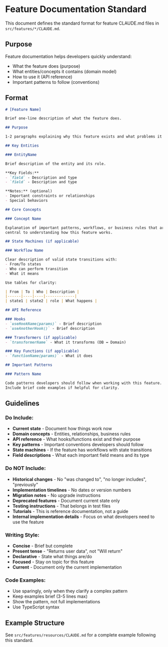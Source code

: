 # Feature Documentation Standard

This document defines the standard format for feature CLAUDE.md files in `src/features/*/CLAUDE.md`.

## Purpose

Feature documentation helps developers quickly understand:
- What the feature does (purpose)
- What entities/concepts it contains (domain model)
- How to use it (API reference)
- Important patterns to follow (conventions)

## Format

```markdown
# [Feature Name]

Brief one-line description of what the feature does.

## Purpose

1-2 paragraphs explaining why this feature exists and what problems it solves.

## Key Entities

### EntityName

Brief description of the entity and its role.

**Key Fields:**
- `field` - Description and type
- `field` - Description and type

**Notes:** (optional)
- Important constraints or relationships
- Special behaviors

## Core Concepts

### Concept Name

Explanation of important patterns, workflows, or business rules that are
central to understanding how this feature works.

## State Machines (if applicable)

### Workflow Name

Clear description of valid state transitions with:
- From/To states
- Who can perform transition
- What it means

Use tables for clarity:

| From | To | Who | Description |
|------|----|----|-------------|
| state1 | state2 | role | What happens |

## API Reference

### Hooks
- `useHookName(params)` - Brief description
- `useAnotherHook()` - Brief description

### Transformers (if applicable)
- `transformerName` - What it transforms (DB ↔ Domain)

### Key Functions (if applicable)
- `functionName(params)` - What it does

## Important Patterns

### Pattern Name

Code patterns developers should follow when working with this feature.
Include brief code examples if helpful for clarity.
```

## Guidelines

### Do Include:
- **Current state** - Document how things work now
- **Domain concepts** - Entities, relationships, business rules
- **API reference** - What hooks/functions exist and their purpose
- **Key patterns** - Important conventions developers should follow
- **State machines** - If the feature has workflows with state transitions
- **Field descriptions** - What each important field means and its type

### Do NOT Include:
- **Historical changes** - No "was changed to", "no longer includes", "previously"
- **Implementation timelines** - No dates or version numbers
- **Migration notes** - No upgrade instructions
- **Deprecated features** - Document current state only
- **Testing instructions** - That belongs in test files
- **Tutorials** - This is reference documentation, not a guide
- **Internal implementation details** - Focus on what developers need to use the feature

### Writing Style:
- **Concise** - Brief but complete
- **Present tense** - "Returns user data", not "Will return"
- **Declarative** - State what things are/do
- **Focused** - Stay on topic for this feature
- **Current** - Document only the current implementation

### Code Examples:
- Use sparingly, only when they clarify a complex pattern
- Keep examples brief (3-5 lines max)
- Show the pattern, not full implementations
- Use TypeScript syntax

## Example Structure

See `src/features/resources/CLAUDE.md` for a complete example following this standard.